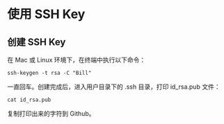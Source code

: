 # 使用 SSH Key

## 创建 SSH Key

在 Mac 或 Linux 环境下，在终端中执行以下命令：

`ssh-keygen -t rsa -C "Bill"`

一直回车。创建完成后，进入用户目录下的 .ssh 目录，打印 id_rsa.pub 文件：

`cat id_rsa.pub`

复制打印出来的字符到 Github。
